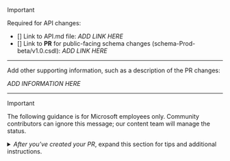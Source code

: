> [!IMPORTANT]
> Required for API changes:
> - [] Link to API.md file: *ADD LINK HERE*
> - [] Link to **PR** for public-facing schema changes (schema-Prod-beta/v1.0.csdl):  *ADD LINK HERE*

---
Add other supporting information, such as a description of the PR changes:

*ADD INFORMATION HERE*

---
> [!IMPORTANT]
> The following guidance is for Microsoft employees only. Community contributors can ignore this message; our content team will manage the status.
<details><summary><i>After you've created your PR</i>, expand this section for tips and additional instructions.</summary>


- **do not merge** is the default PR status and is automatically added to all open PRs that don't have the **ready to merge** label.
- Add the **ready for content review** label to start a review. Only PRs that have met the [minimum requirements for content review](https://eng.ms/cid/27dee76c-3a60-4e65-8fdf-08ea849b3498/fid/679c4bf497d767aa4c1e409cd143d7109564b93a118c29e0e11b15eb04b78844) and have this label are reviewed.
- If your content reviewer requests changes, review the feedback and address accordingly as soon as possible to keep your pull request moving forward. After you address the feedback, remove the **changes requested** label, add the **review feedback addressed** label, and select the **Re-request review** icon next to the content reviewer's alias. If you can't add labels, add a comment with `#feedback-addressed` to the pull request.
- After the content review is complete, your reviewer will add the **content review complete** label. When the updates in this PR are ready for external customers to use, replace the **do not merge** label with **ready to merge** and the PR will be merged within 24 working hours.
- Pull requests that are inactive for more than 6 weeks will be automatically closed. Before that, you receive reminders at 2 weeks, 4 weeks, and 6 weeks. If you still need the PR, you can reopen or recreate the request.

For more information, see the [Content review process summary](https://eng.ms/cid/27dee76c-3a60-4e65-8fdf-08ea849b3498/fid/3a993b6c9d547e46f59d8d7851f191c38bbbea6ead01253dc62fcdd8101a1ff9).

</details>
